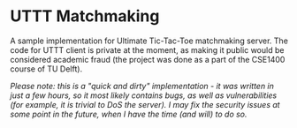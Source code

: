 # UTTT Matchmaking

A sample implementation for Ultimate Tic-Tac-Toe matchmaking server. The code for UTTT client is private at the moment, as making it public would be considered academic fraud (the project was done as a part of the CSE1400 course of TU Delft).

*Please note: this is a "quick and dirty" implementation - it was written in just a few hours, so it most likely contains bugs, as well as vulnerabilities (for example, it is trivial to DoS the server). I may fix the security issues at some point in the future, when I have the time (and will) to do so.*
